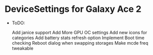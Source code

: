 DeviceSettings for Galaxy Ace 2
====================================
- ToDO:

  Add janice support
  Add More GPU OC settings
  Add new icons for categories
  Add battery stats refresh option
  Implement Boot time checking
  Reboot dialog when swapping storages
  Make mcde freq tweakable

